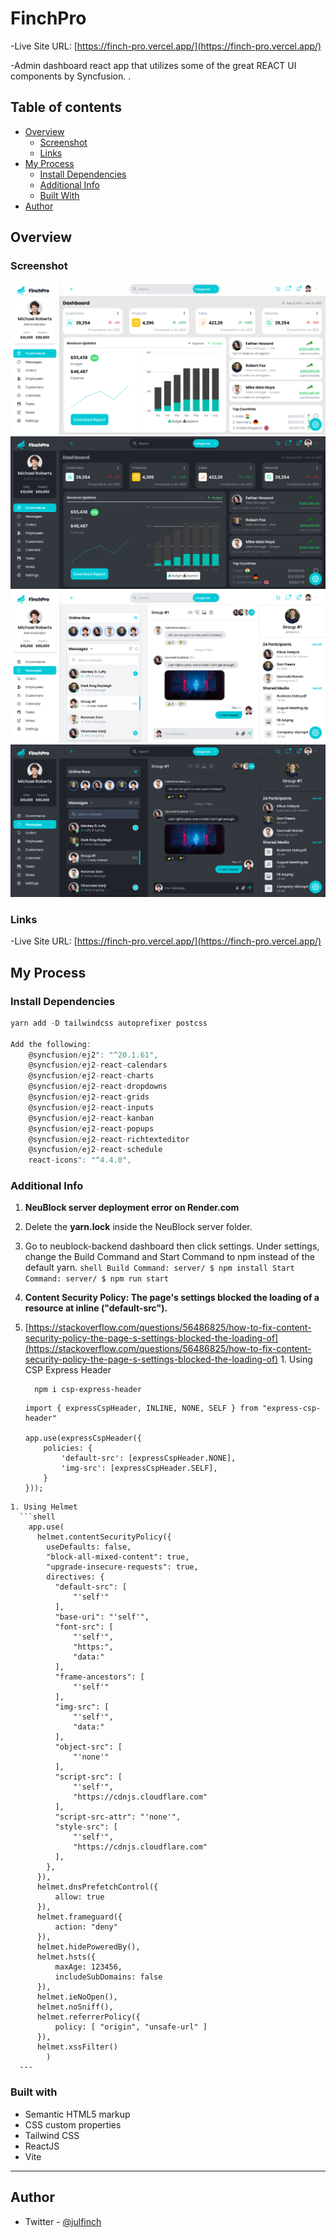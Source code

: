 # FinchPro
  -Live Site URL: [https://finch-pro.vercel.app/](https://finch-pro.vercel.app/)

  -Admin dashboard react app that utilizes some of the great REACT UI components by Syncfusion. .
  
## Table of contents

- [Overview](#overview)
  - [Screenshot](#screenshot)
  - [Links](#links)
- [My Process](#process)
  - [Install Dependencies](#dependencies)
  - [Additional Info](#additional-info)
  - [Built With](#built-with)
- [Author](#author)

## Overview

### Screenshot

![](./_readme_img/FinchPro-1-1.png)
![](./_readme_img/FinchPro-1-2.png)
![](./_readme_img/FinchPro-2-1.png)
![](./_readme_img/FinchPro-2-2.png)

### Links

  -Live Site URL: [https://finch-pro.vercel.app/](https://finch-pro.vercel.app/)

## My Process

### Install Dependencies

```js
yarn add -D tailwindcss autoprefixer postcss

Add the following:
	@syncfusion/ej2": "^20.1.61",
    @syncfusion/ej2-react-calendars
    @syncfusion/ej2-react-charts
    @syncfusion/ej2-react-dropdowns
    @syncfusion/ej2-react-grids
    @syncfusion/ej2-react-inputs
    @syncfusion/ej2-react-kanban
    @syncfusion/ej2-react-popups
    @syncfusion/ej2-react-richtexteditor
    @syncfusion/ej2-react-schedule
    react-icons": "^4.4.0",
```

### Additional Info
1. **NeuBlock server deployment error on Render.com**
  1. Delete the **yarn.lock** inside the NeuBlock server folder.
  1. Go to neublock-backend dashboard then click settings. Under settings, change the Build Command and Start Command to npm instead of the default yarn.
    ```shell
      Build Command: server/ $ npm install
      Start Command: server/ $ npm run start
    ```
    
1.  **Content Security Policy: The page's settings blocked the loading of a resource at inline ("default-src").**
  1. [https://stackoverflow.com/questions/56486825/how-to-fix-content-security-policy-the-page-s-settings-blocked-the-loading-of](https://stackoverflow.com/questions/56486825/how-to-fix-content-security-policy-the-page-s-settings-blocked-the-loading-of)
    1. Using CSP Express Header
      ```shell
        npm i csp-express-header
      ```
      ```shell
      import { expressCspHeader, INLINE, NONE, SELF } from "express-csp-header"

      app.use(expressCspHeader({ 
          policies: { 
              'default-src': [expressCspHeader.NONE], 
              'img-src': [expressCspHeader.SELF], 
          } 
      }));  
      ```
    1. Using Helmet
      ```shell
        app.use(
          helmet.contentSecurityPolicy({
            useDefaults: false,
            "block-all-mixed-content": true,
            "upgrade-insecure-requests": true,
            directives: {
              "default-src": [
                  "'self'"
              ],
              "base-uri": "'self'",
              "font-src": [
                  "'self'",
                  "https:",
                  "data:"
              ],
              "frame-ancestors": [
                  "'self'"
              ],
              "img-src": [
                  "'self'",
                  "data:"
              ],
              "object-src": [
                  "'none'"
              ],
              "script-src": [
                  "'self'",
                  "https://cdnjs.cloudflare.com"
              ],
              "script-src-attr": "'none'",
              "style-src": [
                  "'self'",
                  "https://cdnjs.cloudflare.com"
              ],
            },
          }),
          helmet.dnsPrefetchControl({
              allow: true
          }),
          helmet.frameguard({
              action: "deny"
          }),
          helmet.hidePoweredBy(),
          helmet.hsts({
              maxAge: 123456,
              includeSubDomains: false
          }),
          helmet.ieNoOpen(),
          helmet.noSniff(),
          helmet.referrerPolicy({
              policy: [ "origin", "unsafe-url" ]
          }),
          helmet.xssFilter()
            )
      ---

### Built with

- Semantic HTML5 markup
- CSS custom properties
- Tailwind CSS
- ReactJS
- Vite

---
 
## Author

- Twitter - [@julfinch](https://www.twitter.com/julfinch)
